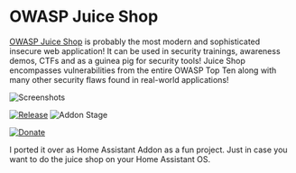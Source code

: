 # OWASP Juice Shop

[OWASP Juice Shop](https://owasp.org/www-project-juice-shop/) is probably the most modern and sophisticated insecure web application! It can be used in security trainings, awareness demos, CTFs and as a guinea pig for security tools! Juice Shop encompasses vulnerabilities from the entire OWASP Top Ten along with many other security flaws found in real-world applications!

![Screenshots](https://raw.githubusercontent.com/bkimminich/juice-shop/main/screenshots/slideshow.gif)

[![Release][release-badge]][release]
![Addon Stage][stage-badge]

[![Donate][donation-badge]][donation-url]

I ported it over as Home Assistant Addon as a fun project. Just in case you want to do the juice shop on your Home Assistant OS.


[stage-badge]: https://img.shields.io/badge/Addon%20stage-stable-green.svg

[release-badge]: https://img.shields.io/badge/version-v1.2.2-blue.svg
[release]: https://github.com/Poeschl-HomeAssistant-Addons/juice-shop/tree/v1.2.2

[donation-badge]: https://img.shields.io/badge/Buy%20me%20a%20coffee-%23d32f2f?logo=buy-me-a-coffee&style=for-the-badge&logoColor=white
[donation-url]: https://www.buymeacoffee.com/Poeschl

